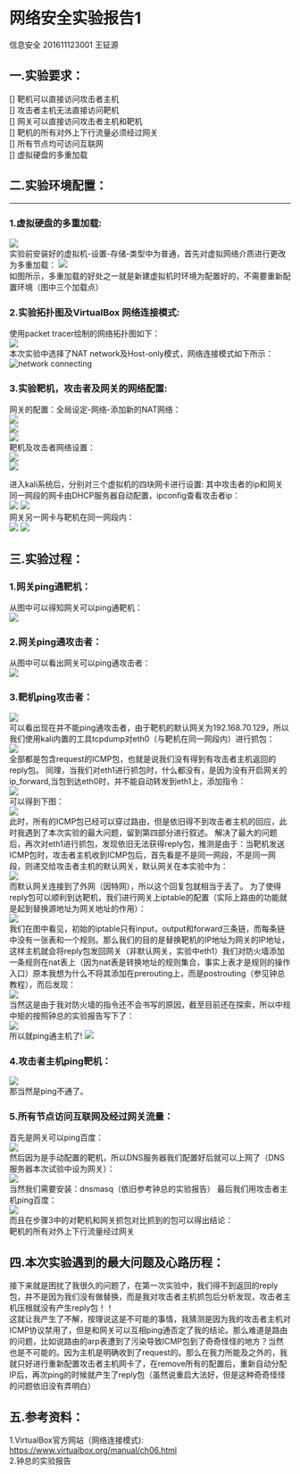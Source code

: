 # 网络安全实验报告1
信息安全 201611123001 王钲源

## 一.实验要求：
  [] 靶机可以直接访问攻击者主机</br>
  [] 攻击者主机无法直接访问靶机</br>
  [] 网关可以直接访问攻击者主机和靶机</br>
  [] 靶机的所有对外上下行流量必须经过网关</br>
  [] 所有节点均可访问互联网</br>
  [] 虚拟硬盘的多重加载</br>

## 二.实验环境配置：
***
### 1.虚拟硬盘的多重加载:</br>
![](多重加载.PNG)</br>
实验前安装好的虚拟机-设置-存储-类型中为普通，首先对虚拟网络介质进行更改为多重加载：
![](虚拟介质管理.PNG)</br>
如图所示，多重加载的好处之一就是新建虚拟机时环境为配置好的，不需要重新配置环境（图中三个加载点）
### 2.实验拓扑图及VirtualBox 网络连接模式:</br>
使用packet tracer绘制的网络拓扑图如下：</br>
![](拓扑图.PNG)</br>
本次实验中选择了NAT network及Host-only模式，网络连接模式如下所示：</br>
![network connecting](网络连接方式.PNG "参考资料1") 
</br>

### 3.实验靶机，攻击者及网关的网络配置:</br>
网关的配置：全局设定-网络-添加新的NAT网络：</br>
![](全局设定.PNG)</br>
![](网关第一块网卡设置.PNG)</br>
![](网关第二块网卡设置.PNG)</br>
靶机及攻击者网络设置：</br>
![](靶机网络配置.PNG)</br>
![](攻击者网络配置.PNG)</br>

进入kali系统后，分别对三个虚拟机的四块网卡进行设置:
其中攻击者的ip和网关同一网段的网卡由DHCP服务器自动配置，ipconfig查看攻击者ip：</br>
![](攻击者ip地址.PNG)
![](网关ip地址.PNG)</br>
网关另一网卡与靶机在同一网段内：</br>
![](网关ip地址.PNG)
![](靶机ip地址.PNG)

## 三.实验过程：
### 1.网关ping通靶机：</br>
从图中可以得知网关可以ping通靶机：</br>
![](网关ping通靶机.PNG)

### 2.网关ping通攻击者：</br>
从图中可以看出网关可以ping通攻击者：</br>
![](网关ping通攻击者.PNG)

### 3.靶机ping攻击者：</br>
![](靶机ping攻击者1.PNG)</br>
可以看出现在并不能ping通攻击者，由于靶机的默认网关为192.168.70.129，所以我们使用kali内置的工具tcpdump对eth0（与靶机在同一网段内）进行抓包：</br>
![](抓包eth0网卡.PNG)</br>
全部都是包含request的ICMP包，也就是说我们没有得到有攻击者主机返回的reply包。
同理，当我们对eth1进行抓包时，什么都没有，是因为没有开启网关的ip_forward,当包到达eth0时，并不能自动转发到eth1上，添加指令：</br>
![](开启转发.PNG)</br>
可以得到下图：</br>
![](抓包eth1端口.PNG)</br>
此时，所有的ICMP包已经可以穿过路由，但是依旧得不到攻击者主机的回应，此时我遇到了本次实验的最大问题，留到第四部分进行叙述。
解决了最大的问题后，再次对eth1进行抓包，发现依旧无法获得reply包，推测是由于：当靶机发送ICMP包时，攻击者主机收到ICMP包后，首先看是不是同一网段，不是同一网段，则递交给攻击者主机的默认网关，默认网关在本实验中为：</br>
![](主机默认网关.PNG)</br>
而默认网关连接到了外网（因特网），所以这个回复包就相当于丢了。
为了使得reply包可以顺利到达靶机，我们进行网关上iptable的配置（实际上路由的功能就是起到替换源地址为网关地址的作用）：</br>
![](初始防火墙.PNG)</br>
我们在图中看见，初始的iptable只有input，output和forward三条链，而每条链中没有一张表和一个规则。那么我们的目的是替换靶机的IP地址为网关的IP地址，这样主机就会将reply包发回网关（非默认网关，实验中eth1）我们对防火墙添加一条规则在nat表上（因为nat表是转换地址的规则集合，事实上表才是规则的操作入口）原本我想为什么不将其添加在prerouting上，而是postrouting（参见钟总教程），而后发现：</br>
![](prerouting.PNG)</br>
当然这是由于我对防火墙的指令还不会书写的原因，截至目前还在探索，所以中规中矩的按照钟总的实验报告写下了：</br>
![](防火墙设置.PNG)</br>
所以就ping通主机了!
![](靶机ping通主机.PNG)

### 4.攻击者主机ping靶机：</br>
![](主机ping靶机.PNG)</br>
那当然是ping不通了。

### 5.所有节点访问互联网及经过网关流量：</br>
首先是网关可以ping百度：</br>
![](ping互联网.PNG)</br>
然后因为是手动配置的靶机，所以DNS服务器我们配置好后就可以上网了（DNS服务器本次试验中设为网关）：</br>
![](DNS.PNG)</br>
当然我们需要安装：dnsmasq（依旧参考钟总的实验报告）
最后我们用攻击者主机ping百度：</br>
![](主机ping百度.PNG)</br>
而且在步骤3中的对靶机和网关抓包对比抓到的包可以得出结论：</br>
靶机的所有对外上下行流量经过网关</br>

## 四.本次实验遇到的最大问题及心路历程：</br>
接下来就是困扰了我很久的问题了，在第一次实验中，我们得不到返回的reply包，并不是因为我们没有做替换，而是我对攻击者主机抓包后分析发现，攻击者主机压根就没有产生reply包！！</br>
这就让我产生了不解，按理说这是不可能的事情，我猜测是因为我的攻击者主机对ICMP协议禁用了，但是和网关可以互相ping通否定了我的结论。那么难道是路由的问题，比如说路由的arp表遭到了污染导致ICMP包到了奇奇怪怪的地方？当然也是不可能的。因为主机是明确收到了request的。那么在我力所能及之外的，我就只好进行重新配置攻击者主机网卡了，在remove所有的配置后，重新自动分配IP后，再次ping的时候就产生了reply包（虽然说重启大法好，但是这种奇奇怪怪的问题依旧没有弄明白）

## 五.参考资料：
1.VirtualBox官方网站（网络连接模式):</br>https://www.virtualbox.org/manual/ch06.html</br>
2.钟总的实验报告